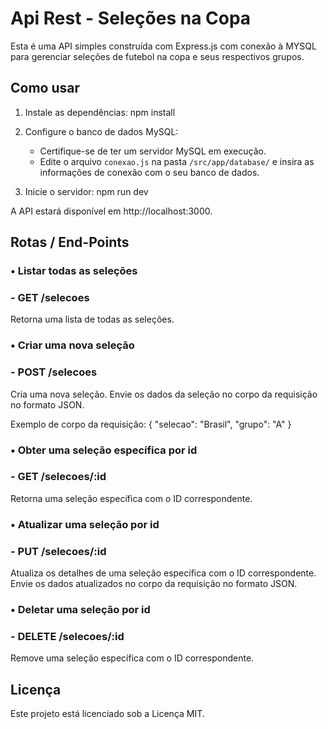 # Api Rest - Seleções na Copa

Esta é uma API simples construída com Express.js com conexão à MYSQL para gerenciar seleções de futebol na copa e seus respectivos grupos.

## Como usar

1. Instale as dependências:
npm install

2. Configure o banco de dados MySQL:
   - Certifique-se de ter um servidor MySQL em execução.
   - Edite o arquivo `conexao.js` na pasta `/src/app/database/` e insira as informações de conexão com o seu banco de dados.

3. Inicie o servidor:
npm run dev

A API estará disponível em http://localhost:3000.

## Rotas / End-Points

### • Listar todas as seleções
### - GET /selecoes

Retorna uma lista de todas as seleções.

### • Criar uma nova seleção
### - POST /selecoes
Cria uma nova seleção. Envie os dados da seleção no corpo da requisição no formato JSON.

Exemplo de corpo da requisição:
{
  "selecao": "Brasil",
  "grupo": "A"
}

### • Obter uma seleção específica por id
### - GET /selecoes/:id
Retorna uma seleção específica com o ID correspondente.

### • Atualizar uma seleção por id
### - PUT /selecoes/:id
Atualiza os detalhes de uma seleção específica com o ID correspondente. Envie os dados atualizados no corpo da requisição no formato JSON.

### • Deletar uma seleção por id
### - DELETE /selecoes/:id
Remove uma seleção específica com o ID correspondente.

## Licença
Este projeto está licenciado sob a Licença MIT.
